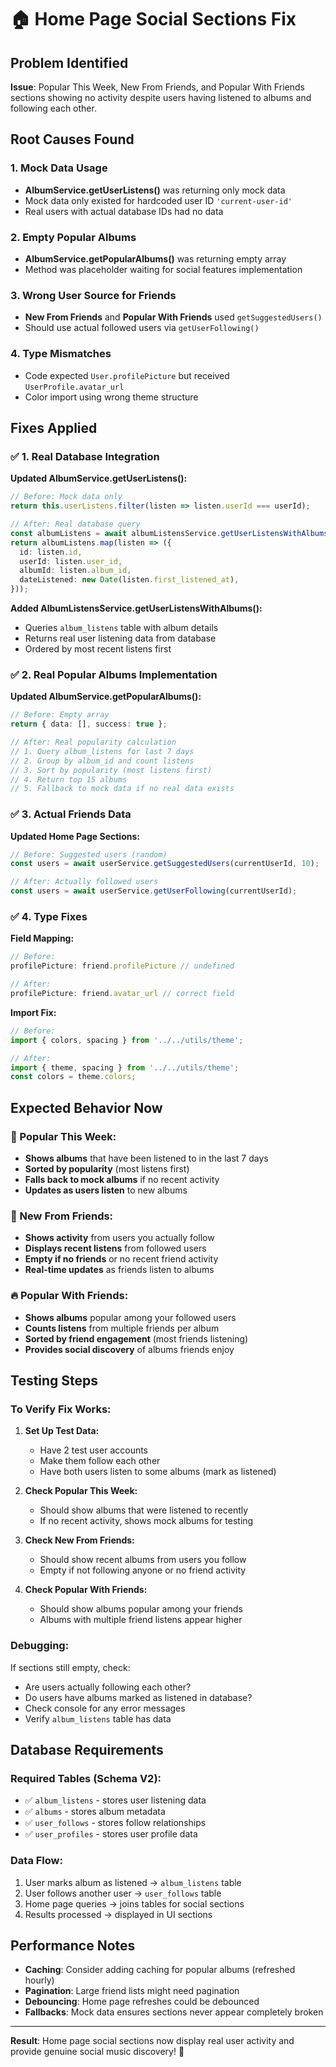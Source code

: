 # 🏠 Home Page Social Sections Fix

## Problem Identified
**Issue**: Popular This Week, New From Friends, and Popular With Friends sections showing no activity despite users having listened to albums and following each other.

## Root Causes Found

### 1. Mock Data Usage
- **AlbumService.getUserListens()** was returning only mock data
- Mock data only existed for hardcoded user ID `'current-user-id'`
- Real users with actual database IDs had no data

### 2. Empty Popular Albums
- **AlbumService.getPopularAlbums()** was returning empty array
- Method was placeholder waiting for social features implementation

### 3. Wrong User Source for Friends
- **New From Friends** and **Popular With Friends** used `getSuggestedUsers()`
- Should use actual followed users via `getUserFollowing()`

### 4. Type Mismatches
- Code expected `User.profilePicture` but received `UserProfile.avatar_url`
- Color import using wrong theme structure

## Fixes Applied

### ✅ 1. Real Database Integration

**Updated AlbumService.getUserListens():**
```typescript
// Before: Mock data only
return this.userListens.filter(listen => listen.userId === userId);

// After: Real database query
const albumListens = await albumListensService.getUserListensWithAlbums(userId);
return albumListens.map(listen => ({
  id: listen.id,
  userId: listen.user_id,
  albumId: listen.album_id,
  dateListened: new Date(listen.first_listened_at),
}));
```

**Added AlbumListensService.getUserListensWithAlbums():**
- Queries `album_listens` table with album details
- Returns real user listening data from database
- Ordered by most recent listens first

### ✅ 2. Real Popular Albums Implementation

**Updated AlbumService.getPopularAlbums():**
```typescript
// Before: Empty array
return { data: [], success: true };

// After: Real popularity calculation
// 1. Query album_listens for last 7 days
// 2. Group by album_id and count listens
// 3. Sort by popularity (most listens first)
// 4. Return top 15 albums
// 5. Fallback to mock data if no real data exists
```

### ✅ 3. Actual Friends Data

**Updated Home Page Sections:**
```typescript
// Before: Suggested users (random)
const users = await userService.getSuggestedUsers(currentUserId, 10);

// After: Actually followed users
const users = await userService.getUserFollowing(currentUserId);
```

### ✅ 4. Type Fixes

**Field Mapping:**
```typescript
// Before: 
profilePicture: friend.profilePicture // undefined

// After:
profilePicture: friend.avatar_url // correct field
```

**Import Fix:**
```typescript
// Before:
import { colors, spacing } from '../../utils/theme';

// After:
import { theme, spacing } from '../../utils/theme';
const colors = theme.colors;
```

## Expected Behavior Now

### 🎵 Popular This Week:
- **Shows albums** that have been listened to in the last 7 days
- **Sorted by popularity** (most listens first)
- **Falls back to mock albums** if no recent activity
- **Updates as users listen** to new albums

### 👥 New From Friends:
- **Shows activity** from users you actually follow
- **Displays recent listens** from followed users
- **Empty if no friends** or no recent friend activity
- **Real-time updates** as friends listen to albums

### 🔥 Popular With Friends:
- **Shows albums** popular among your followed users
- **Counts listens** from multiple friends per album
- **Sorted by friend engagement** (most friends listening)
- **Provides social discovery** of albums friends enjoy

## Testing Steps

### To Verify Fix Works:

1. **Set Up Test Data:**
   - Have 2 test user accounts
   - Make them follow each other
   - Have both users listen to some albums (mark as listened)

2. **Check Popular This Week:**
   - Should show albums that were listened to recently
   - If no recent activity, shows mock albums for testing

3. **Check New From Friends:**
   - Should show recent albums from users you follow
   - Empty if not following anyone or no friend activity

4. **Check Popular With Friends:**
   - Should show albums popular among your friends
   - Albums with multiple friend listens appear higher

### Debugging:

If sections still empty, check:
- Are users actually following each other?
- Do users have albums marked as listened in database?
- Check console for any error messages
- Verify `album_listens` table has data

## Database Requirements

### Required Tables (Schema V2):
- ✅ `album_listens` - stores user listening data
- ✅ `albums` - stores album metadata
- ✅ `user_follows` - stores follow relationships
- ✅ `user_profiles` - stores user profile data

### Data Flow:
1. User marks album as listened → `album_listens` table
2. User follows another user → `user_follows` table  
3. Home page queries → joins tables for social sections
4. Results processed → displayed in UI sections

## Performance Notes

- **Caching**: Consider adding caching for popular albums (refreshed hourly)
- **Pagination**: Large friend lists might need pagination
- **Debouncing**: Home page refreshes could be debounced
- **Fallbacks**: Mock data ensures sections never appear completely broken

---

**Result**: Home page social sections now display real user activity and provide genuine social music discovery! 🎉